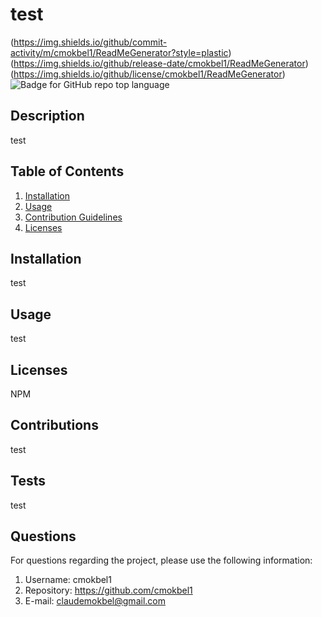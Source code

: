 
  # test
  (https://img.shields.io/github/commit-activity/m/cmokbel1/ReadMeGenerator?style=plastic)
  (https://img.shields.io/github/release-date/cmokbel1/ReadMeGenerator)
  (https://img.shields.io/github/license/cmokbel1/ReadMeGenerator)
  ![Badge for GitHub repo top language](https://img.shields.io/github/languages/top/cmokbel1/ReadMeGenerator7D?style=flat&logo=appveyor)
  


  ## Description 
  test

  ## Table of Contents
  1. [Installation](#Installation)
  2. [Usage](#Usage)
  3. [Contribution Guidelines](#Contributions)
  4. [Licenses](#Licenses)
      
  ## Installation
  test

  ## Usage
  test

  ## Licenses
  NPM

  ## Contributions
  test

  ## Tests
  test

  ## Questions
   For questions regarding the project, please use the following information:
  1. Username: cmokbel1
  2. Repository: https://github.com/cmokbel1
  3. E-mail: claudemokbel@gmail.com
